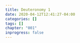 ```yaml
---
title: Deuteronomy 1
date: 2020-04-12T12:41:27-04:00
categories: []
tags: []
chapter: "001"
inprogress: false
---
```


